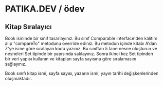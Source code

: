 # PATIKA.DEV / ödev

## Kitap Sıralayıcı


Book isminde bir sınıf tasarlayınız. Bu sınıf Comparable interface'den kalıtım alıp "compareTo" metodunu override ediniz. Bu metodun içinde kitabı A'dan Z'ye isme göre sıralayan kodu yazınız. Bu sınıftan 5 tane nesne oluşturun ve nesneleri Set tipinde bir yapısında saklayınız. Sonra ikinci kez Set tipinden bir veri yapısı kullanın ve kitapları sayfa sayısına göre sıralamasını sağlayınız.


Book sınıfı kitap ismi, sayfa sayısı, yazarın ismi, yayın tarihi değişkenlerinden oluşmaktadır.